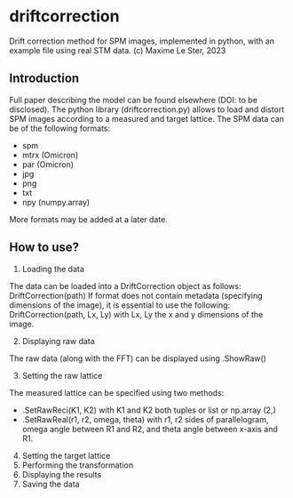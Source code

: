 # driftcorrection
Drift correction method for SPM images, implemented in python, with an example file using real STM data. (c) Maxime Le Ster, 2023

## Introduction

Full paper describing the model can be found elsewhere (DOI: to be disclosed).
The python library (driftcorrection.py) allows to load and distort SPM images according to a measured and target lattice.
The SPM data can be of the following formats:

- spm
- mtrx (Omicron)
- par  (Omicron)
- jpg
- png
- txt
- npy (numpy.array)

More formats may be added at a later date.

## How to use?

1) Loading the data

The data can be loaded into a DriftCorrection object as follows:
DriftCorrection(path)
If format does not contain metadata (specifying dimensions of the image), it is essential to use the following:
DriftCorrection(path, Lx, Ly) with Lx, Ly the x and y dimensions of the image.

2) Displaying raw data

The raw data (along with the FFT) can be displayed using .ShowRaw()

3) Setting the raw lattice

The measured lattice can be specified using two methods:
- .SetRawReci(K1, K2)  with K1 and K2 both tuples or list or np.array (2,)
- .SetRawReal(r1, r2, omega, theta) with r1, r2 sides of parallelogram, omega angle between R1 and R2, and theta angle between x-axis and R1.

4) Setting the target lattice
5) Performing the transformation
6) Displaying the results
7) Saving the data





